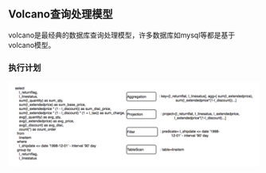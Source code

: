 ## Volcano查询处理模型

volcano是最经典的数据库查询处理模型，许多数据库如mysql等都是基于volcano模型。

### 执行计划
![volcano模型图](static/volcano.png)

